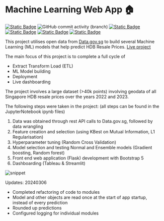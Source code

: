 # Machine Learning Web App :house:
<a href="https://github.com/sienlonglim/ml_webapp"><img alt="Static Badge" src="https://img.shields.io/badge/github-black?style=flat-square&logo=github"></a> <img alt="GitHub commit activity (branch)" src="https://img.shields.io/github/commit-activity/t/sienlonglim/ml_webapp"> <a href="https://beta.data.gov.sg/"><img alt="Static Badge" src="https://img.shields.io/badge/datasource-grey"></a>
<a href="https://natuyuki.pythonanywhere.com"><img alt="Static Badge" src="https://img.shields.io/badge/webapp-blue?style=flat-square&logo=python&labelColor=white"></a>
<a href="https://sienlonglim-ml-webapp-streamlit-app-ax51az.streamlit.app/"><img alt="Static Badge" src="https://img.shields.io/badge/Streamlit%20Dashboard-red?style=flat-square&logo=streamlit&labelColor=white"></a>
<a href="https://public.tableau.com/app/profile/sien.long.lim/viz/HDBResalePrices2022-2023/FindyourHDBflat"><img alt="Static Badge" src="https://img.shields.io/badge/tableau-yellow?style=flat-square&logo=tableau&labelColor=white"></a>

This project utilises open data from <a href="https://data.gov.sg/">Data.gov.sg</a> to build several Machine Learning (ML) models that help predict HDB Resale Prices. <a href="https://natuyuki.pythonanywhere.com/">Live project</a>

The main focus of this project is to complete a full cycle of
- Extract Transform Load (ETL)
- ML Model building
- Deployment
- Live dashboarding

The project involves a large dataset (>40k points) involving geodata of all Singapore HDB resale prices over the years 2022 and 2023. 

The following steps were taken in the project: (all steps can be found in the JupyterNotebook ipynb files)

1. Data was obtained through rest API calls to Data.gov.sg, followed by data wrangling
2. Feature creation and selection (using KBest on Mutual Information, L1 Regularisation)
3. Hyperparameter tuning (Random Cross Validation)
4. Model selection and testing Normal and Ensemble models (Gradient boosting, Random forest)
5. Front end web application (Flask) development with Bootstrap 5
6. Dashboarding (Tableau & Streamlit)

![snippet](https://github.com/sienlonglim/ml_webapp/assets/109359023/c7eea635-3944-4bc8-a361-eceea3492647)

Updates:
20240306
- Completed refactoring of code to modules
- Model and other objects are read once at the start of app startup, instead of every prediction
- Rounded up predictions
- Configured logging for individual modules


